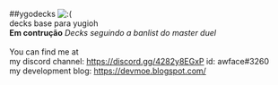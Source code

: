 ##ygodecks
<img src="https://i.ibb.co/BL82q4f/FMn-Gmhm-Xs-Ag-JF5.jpg" alt=":(">
<br>decks base para yugioh<br>
**Em contrução**
*Decks seguindo a banlist do master duel*
<br>
<br>You can find me at 
<br>
my discord channel: https://discord.gg/4282y8EGxP id: awface#3260<br>
my development blog: https://devmoe.blogspot.com/ <br>